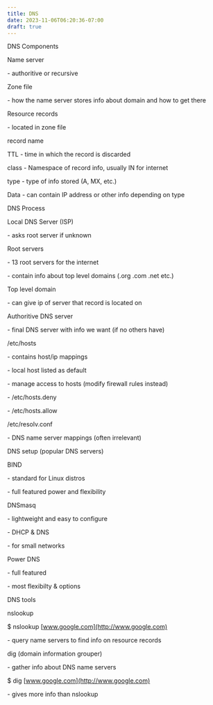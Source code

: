 ```yaml
---
title: DNS
date: 2023-11-06T06:20:36-07:00
draft: true
---
```

DNS Components

Name server

\- authoritive or recursive

Zone file

\- how the name server stores info about domain and how to get there

Resource records

\- located in zone file

record name

TTL - time in which the record is discarded

class - Namespace of record info, usually IN for internet

type - type of info stored (A, MX, etc.)

Data - can contain IP address or other info depending on type

DNS Process

Local DNS Server (ISP)

\- asks root server if unknown

Root servers

\- 13 root servers for the internet

\- contain info about top level domains (.org .com .net etc.)

Top level domain

\- can give ip of server that record is located on

Authoritive DNS server

\- final DNS server with info we want (if no others have)

/etc/hosts

\- contains host/ip mappings

\- local host listed as default

\- manage access to hosts (modify firewall rules instead)

\- /etc/hosts.deny

\- /etc/hosts.allow

/etc/resolv.conf

\- DNS name server mappings (often irrelevant)

DNS setup (popular DNS servers)

BIND

\- standard for Linux distros

\- full featured power and flexibility

DNSmasq

\- lightweight and easy to configure

\- DHCP & DNS

\- for small networks

Power DNS

\- full featured

\- most flexibilty & options

DNS tools

nslookup

$ nslookup [www.google.com](http://www.google.com)

\- query name servers to find info on resource records

dig (domain information grouper)

\- gather info about DNS name servers

$ dig [www.google.com](http://www.google.com)

\- gives more info than nslookup
